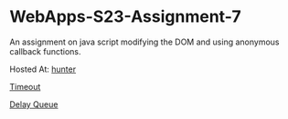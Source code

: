 # WebApps-S23-Assignment-7
An assignment on java script modifying the DOM and using anonymous callback functions.

Hosted At: [hunter](https://44-563-web-apps-s23.github.io/44563-webapps-s23-assignment7-kyathijagadeeswarp/hunter.html)

[Timeout](https://44-563-web-apps-s23.github.io/44563-webapps-s23-assignment7-kyathijagadeeswarp/react.html)

[Delay Queue](https://44-563-web-apps-s23.github.io/44563-webapps-s23-assignment7-kyathijagadeeswarp/delaq.html)
